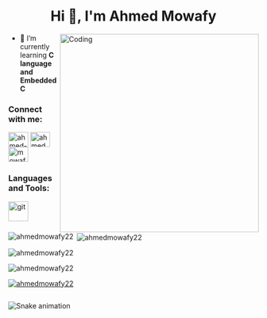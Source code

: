 <h1 align="center">Hi 👋, I'm Ahmed Mowafy</h1>
<img align="right" alt="Coding" width="400" src="https://thumbs.gfycat.com/ExemplaryFairFeline-max-1mb.gif">


- 🌱 I’m currently learning **C language and Embedded C**

<h3 align="left">Connect with me:</h3>
<p align="left">
<a href="https://linkedin.com/in/ahmed-mowafy-b38072244" target="blank"><img align="center" src="https://raw.githubusercontent.com/rahuldkjain/github-profile-readme-generator/master/src/images/icons/Social/linked-in-alt.svg" alt="ahmed-mowafy-b38072244" height="30" width="40" /></a>
<a href="https://fb.com/ahmed.mowafy.332" target="blank"><img align="center" src="https://raw.githubusercontent.com/rahuldkjain/github-profile-readme-generator/master/src/images/icons/Social/facebook.svg" alt="ahmed.mowafy.332" height="30" width="40" /></a>
<a href="https://www.hackerrank.com/mowafy668" target="blank"><img align="center" src="https://raw.githubusercontent.com/rahuldkjain/github-profile-readme-generator/master/src/images/icons/Social/hackerrank.svg" alt="mowafy668" height="30" width="40" /></a>
</p>

<h3 align="left">Languages and Tools:</h3>
<p align="left"> <a href="https://git-scm.com/" target="_blank" rel="noreferrer"> <img src="https://www.vectorlogo.zone/logos/git-scm/git-scm-icon.svg" alt="git" width="40" height="40"/> </a> </p>

<p><img align="left" src="https://github-readme-stats.vercel.app/api/top-langs?username=ahmedmowafy22&show_icons=true&locale=en&layout=compact" alt="ahmedmowafy22" /></p>

<p>&nbsp;<img align="center" src="https://github-readme-stats.vercel.app/api?username=ahmedmowafy22&show_icons=true&locale=en" alt="ahmedmowafy22" /></p>

<p><img align="center" src="https://github-readme-streak-stats.herokuapp.com/?user=ahmedmowafy22&" alt="ahmedmowafy22" /></p>
<p align="left"> <img src="https://komarev.com/ghpvc/?username=ahmedmowafy22&label=Profile%20views&color=0e75b6&style=flat" alt="ahmedmowafy22" /> </p>

<p align="left"> <a href="https://github.com/ryo-ma/github-profile-trophy"><img src="https://github-profile-trophy.vercel.app/?username=ahmedmowafy22" alt="ahmedmowafy22" /></a> </p>

<p align="left"> <a href="https://twitter.com/" target="blank"><img src="https://img.shields.io/twitter/follow/?logo=twitter&style=for-the-badge" alt="" /></a> </p>

![Snake animation](https://github.com/warriorwizard/warriorwizard/blob/output/github-contribution-grid-snake.svg)
